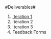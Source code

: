 #Deliverables#
  1. [Iteration 1](/Iteration1/)
  2. Iteration 2
  3. Iteration 3
  4. Feedback Forms
